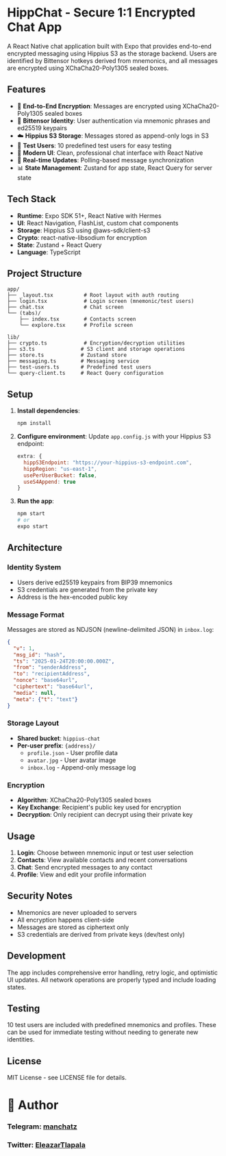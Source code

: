 # HippChat - Secure 1:1 Encrypted Chat App

A React Native chat application built with Expo that provides end-to-end encrypted messaging using Hippius S3 as the storage backend. Users are identified by Bittensor hotkeys derived from mnemonics, and all messages are encrypted using XChaCha20-Poly1305 sealed boxes.

## Features

- 🔐 **End-to-End Encryption**: Messages are encrypted using XChaCha20-Poly1305 sealed boxes
- 🔑 **Bittensor Identity**: User authentication via mnemonic phrases and ed25519 keypairs
- ☁️ **Hippius S3 Storage**: Messages stored as append-only logs in S3
- 👥 **Test Users**: 10 predefined test users for easy testing
- 📱 **Modern UI**: Clean, professional chat interface with React Native
- 🔄 **Real-time Updates**: Polling-based message synchronization
- 📊 **State Management**: Zustand for app state, React Query for server state

## Tech Stack

- **Runtime**: Expo SDK 51+, React Native with Hermes
- **UI**: React Navigation, FlashList, custom chat components
- **Storage**: Hippius S3 using @aws-sdk/client-s3
- **Crypto**: react-native-libsodium for encryption
- **State**: Zustand + React Query
- **Language**: TypeScript

## Project Structure

```
app/
├── _layout.tsx          # Root layout with auth routing
├── login.tsx            # Login screen (mnemonic/test users)
├── chat.tsx             # Chat screen
└── (tabs)/
    ├── index.tsx        # Contacts screen
    └── explore.tsx      # Profile screen

lib/
├── crypto.ts            # Encryption/decryption utilities
├── s3.ts               # S3 client and storage operations
├── store.ts            # Zustand store
├── messaging.ts        # Messaging service
├── test-users.ts       # Predefined test users
└── query-client.ts     # React Query configuration
```

## Setup

1. **Install dependencies**:
   ```bash
   npm install
   ```

2. **Configure environment**:
   Update `app.config.js` with your Hippius S3 endpoint:
   ```javascript
   extra: {
     hippS3Endpoint: "https://your-hippius-s3-endpoint.com",
     hippRegion: "us-east-1",
     usePerUserBucket: false,
     useS4Append: true
   }
   ```

3. **Run the app**:
   ```bash
   npm start
   # or
   expo start
   ```

## Architecture

### Identity System
- Users derive ed25519 keypairs from BIP39 mnemonics
- S3 credentials are generated from the private key
- Address is the hex-encoded public key

### Message Format
Messages are stored as NDJSON (newline-delimited JSON) in `inbox.log`:
```json
{
  "v": 1,
  "msg_id": "hash",
  "ts": "2025-01-24T20:00:00.000Z",
  "from": "senderAddress",
  "to": "recipientAddress", 
  "nonce": "base64url",
  "ciphertext": "base64url",
  "media": null,
  "meta": {"t": "text"}
}
```

### Storage Layout
- **Shared bucket**: `hippius-chat`
- **Per-user prefix**: `{address}/`
  - `profile.json` - User profile data
  - `avatar.jpg` - User avatar image
  - `inbox.log` - Append-only message log

### Encryption
- **Algorithm**: XChaCha20-Poly1305 sealed boxes
- **Key Exchange**: Recipient's public key used for encryption
- **Decryption**: Only recipient can decrypt using their private key

## Usage

1. **Login**: Choose between mnemonic input or test user selection
2. **Contacts**: View available contacts and recent conversations
3. **Chat**: Send encrypted messages to any contact
4. **Profile**: View and edit your profile information

## Security Notes

- Mnemonics are never uploaded to servers
- All encryption happens client-side
- Messages are stored as ciphertext only
- S3 credentials are derived from private keys (dev/test only)

## Development

The app includes comprehensive error handling, retry logic, and optimistic UI updates. All network operations are properly typed and include loading states.

## Testing

10 test users are included with predefined mnemonics and profiles. These can be used for immediate testing without needing to generate new identities.

## License

MIT License - see LICENSE file for details.

# 👤 Author

### Telegram: [manchatz](https://t.me/manchatz)

### Twitter: [EleazarTlapala](https://x.com/EleazarTlapala)
